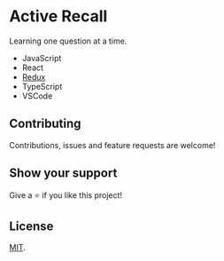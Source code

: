 # Active Recall

Learning one question at a time.

- JavaScript
- React
- [Redux](redux)
- TypeScript
- VSCode

## Contributing

Contributions, issues and feature requests are welcome!

## Show your support

Give a ⭐️ if you like this project!

## License

[MIT](LICENSE).